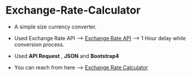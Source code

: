 # Exchange-Rate-Calculator

 * A simple size currency converter.
 
 * Used Exchange Rate API --> [Exchange Rate API](https://www.exchangerate-api.com/) --> 1 Hour delay while conversion process. 
 
 * Used **API Request** , **JSON** and **Bootstrap4**
 
 * You can reach from here --> [Exchange Rate Calculator](https://bgstatic.github.io/Exchange-Rate-Calculator/)
